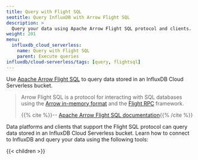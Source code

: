 ```yaml
---
title: Query with Flight SQL
seotitle: Query InfluxDB with Arrow Flight SQL
description: >
  Query your data using Apache Arrow Flight SQL protocol and clients.
weight: 201
menu:
  influxdb_cloud_serverless:
    name: Query with Flight SQL
    parent: Execute queries
influxdb/cloud-serverless/tags: [query, flightsql]
---
```


Use [Apache Arrow Flight SQL](https://arrow.apache.org/) to query data
stored in an InfluxDB Cloud Serverless bucket.

> Arrow Flight SQL is a protocol for interacting with SQL databases using the
> [Arrow in-memory format](https://arrow.apache.org/docs/format/Columnar.html)
> and the [Flight RPC](https://arrow.apache.org/docs/format/Flight.html) framework.
>
> {{% cite %}}-- [Apache Arrow Flight SQL documentation](https://arrow.apache.org/docs/format/FlightSql.html){{% /cite %}}

Data platforms and clients that support the Flight SQL protocol can query data
stored in an InfluxDB Cloud Serverless bucket.
Learn how to connect to InfluxDB and query your data using the following tools:

{{< children >}}